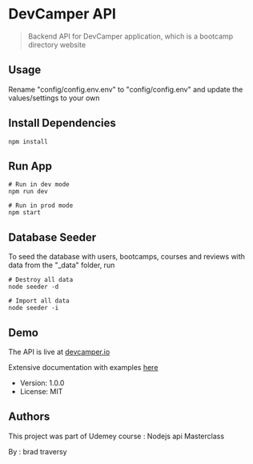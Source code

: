 # DevCamper API

> Backend API for DevCamper application, which is a bootcamp directory website

## Usage

Rename "config/config.env.env" to "config/config.env" and update the values/settings to your own

## Install Dependencies

```
npm install
```

## Run App

```
# Run in dev mode
npm run dev

# Run in prod mode
npm start
```

## Database Seeder

To seed the database with users, bootcamps, courses and reviews with data from the "\_data" folder, run

```
# Destroy all data
node seeder -d

# Import all data
node seeder -i
```

## Demo

The API is live at [devcamper.io](https://dev--camper.herokuapp.com/)

Extensive documentation with examples [here](https://documenter.getpostman.com/view/11039660/T17GeSrX?version=latest)

- Version: 1.0.0
- License: MIT

## Authors

This project was part of Udemey course : Nodejs api Masterclass

By : brad traversy
